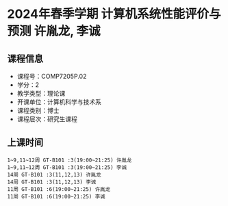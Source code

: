 # 2024年春季学期 计算机系统性能评价与预测 许胤龙, 李诚






## 课程信息

- 课程号：COMP7205P.02
- 学分：2
- 教学类型：理论课
- 开课单位：计算机科学与技术系
- 课程类别：博士
- 课程层次：研究生课程

## 上课时间

```
1~9,11~12周 GT-B101 :3(19:00~21:25) 许胤龙
1~9,11~12周 GT-B101 :3(19:00~21:25) 李诚
14周 GT-B101 :3(11,12,13) 许胤龙
14周 GT-B101 :3(11,12,13) 李诚
11周 GT-B101 :6(19:00~21:25) 许胤龙
11周 GT-B101 :6(19:00~21:25) 李诚
```

